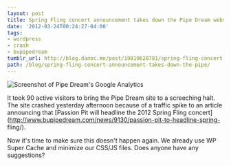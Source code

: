 ```yaml
---
layout: post
title: Spring Fling concert announcement takes down the Pipe Dream website
date: '2012-03-24T00:24:27-04:00'
tags:
- wordpress
- crash
- bupipedream
tumblr_url: http://blog.danoc.me/post/19819620781/spring-fling-concert-announcement-takes-down-the-pipe
path: /blog/spring-fling-concert-announcement-takes-down-the-pipe/
---
```


![Screenshot of Pipe Dream's Google Analytics](/img/posts/pipe-dream-spring-fling-google-analytics.png)


It took 90 active visitors to bring the Pipe Dream site to a screeching halt. The site crashed yesterday afternoon because of a traffic spike to an article announcing that [Passion Pit will headline the 2012 Spring Fling concert](http://www.bupipedream.com/news/9130/passion-pit-to-headline-spring- fling/).

Now it's time to make sure this doesn't happen again. We already use WP Super Cache and minimize our CSS/JS files. Does anyone have any suggestions?

